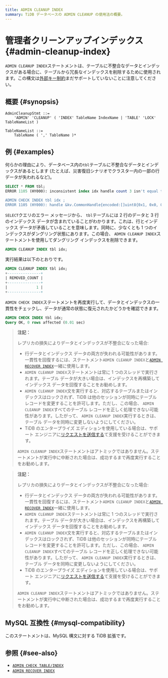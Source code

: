 ```yaml
---
title: ADMIN CLEANUP INDEX
summary: TiDB データベースの ADMIN CLEANUP の使用法の概要。
---
```


# 管理者クリーンアップインデックス {#admin-cleanup-index}

`ADMIN CLEANUP INDEX`ステートメントは、テーブルに不整合なデータとインデックスがある場合に、テーブルから冗長なインデックスを削除するために使用されます。この構文は[外部キー制約](/foreign-key.md)まだサポートしていないことに注意してください。

## 概要 {#synopsis}

```ebnf+diagram
AdminCleanupStmt ::=
    'ADMIN' 'CLEANUP' ( 'INDEX' TableName IndexName | 'TABLE' 'LOCK' TableNameList )

TableNameList ::=
    TableName ( ',' TableName )*
```

## 例 {#examples}

何らかの理由により、データベース内の`tbl`テーブルに不整合なデータとインデックスがあるとします (たとえば、災害復旧シナリオでクラスター内の一部の行データが失われるなど)。

```sql
SELECT * FROM tbl;
ERROR 1105 (HY000): inconsistent index idx handle count 3 isn't equal to value count 2

ADMIN CHECK INDEX tbl idx ;
ERROR 1105 (HY000): handle &kv.CommonHandle{encoded:[]uint8{0x1, 0x0, 0x0, 0x0, 0x0, 0x0, 0x0, 0x0, 0x0, 0xf8}, colEndOffsets:[]uint16{0xa}}, index:types.Datum{k:0x5, decimal:0x0, length:0x0, i:0, collation:"utf8mb4_bin", b:[]uint8{0x0}, x:interface {}(nil)} != record:<nil>
```

`SELECT`クエリのエラー メッセージから、 `tbl`テーブルには 2 行のデータと 3 行のインデックス データが含まれていることがわかります。これは、行とインデックス データが矛盾していることを意味します。同時に、少なくとも 1 つのインデックスがダングリング状態にあります。この場合、 `ADMIN CLEANUP INDEX`ステートメントを使用してダングリング インデックスを削除できます。

```sql
ADMIN CLEANUP INDEX tbl idx;
```

実行結果は以下のとおりです。

```sql
ADMIN CLEANUP INDEX tbl idx;
+---------------+
| REMOVED_COUNT |
+---------------+
|             1 |
+---------------+
```

`ADMIN CHECK INDEX`ステートメントを再度実行して、データとインデックスの一貫性をチェックし、データが通常の状態に復元されたかどうかを確認できます。

```sql
ADMIN CHECK INDEX tbl idx;
Query OK, 0 rows affected (0.01 sec)
```

<CustomContent platform="tidb">

> **注記：**
>
> レプリカの損失によりデータとインデックスが不整合になった場合:
>
> -   行データとインデックス データの両方が失われる可能性があります。一貫性を回復するには、ステートメント`ADMIN CLEANUP INDEX`と[`ADMIN RECOVER INDEX`](/sql-statements/sql-statement-admin-recover.md)一緒に使用します。
> -   `ADMIN CLEANUP INDEX`ステートメントは常に 1 つのスレッドで実行されます。テーブル データが大きい場合は、インデックスを再構築してインデックス データを回復することをお勧めします。
> -   `ADMIN CLEANUP INDEX`文を実行すると、対応するテーブルまたはインデックスはロックされず、TiDB は他のセッションが同時にテーブル レコードを変更することを許可します。ただし、この場合、 `ADMIN CLEANUP INDEX`すべてのテーブル レコードを正しく処理できない可能性があります。したがって、 `ADMIN CLEANUP INDEX`実行するときは、テーブル データを同時に変更しないようにしてください。
> -   TiDB のエンタープライズ エディションを使用している場合は、サポート エンジニアに[リクエストを送信する](/support.md)て支援を受けることができます。
>
> `ADMIN CLEANUP INDEX`ステートメントはアトミックではありません。ステートメントが実行中に中断された場合は、成功するまで再度実行することをお勧めします。

</CustomContent>

<CustomContent platform="tidb-cloud">

> **注記：**
>
> レプリカの損失によりデータとインデックスが不整合になった場合:
>
> -   行データとインデックス データの両方が失われる可能性があります。一貫性を回復するには、ステートメント`ADMIN CLEANUP INDEX`と[`ADMIN RECOVER INDEX`](/sql-statements/sql-statement-admin-recover.md)一緒に使用します。
> -   `ADMIN CLEANUP INDEX`ステートメントは常に 1 つのスレッドで実行されます。テーブル データが大きい場合は、インデックスを再構築してインデックス データを回復することをお勧めします。
> -   `ADMIN CLEANUP INDEX`文を実行すると、対応するテーブルまたはインデックスはロックされず、TiDB は他のセッションが同時にテーブル レコードを変更することを許可します。ただし、この場合、 `ADMIN CLEANUP INDEX`すべてのテーブル レコードを正しく処理できない可能性があります。したがって、 `ADMIN CLEANUP INDEX`実行するときは、テーブル データを同時に変更しないようにしてください。
> -   TiDB のエンタープライズ エディションを使用している場合は、サポート エンジニアに[リクエストを送信する](https://tidb.support.pingcap.com/)て支援を受けることができます。
>
> `ADMIN CLEANUP INDEX`ステートメントはアトミックではありません。ステートメントが実行中に中断された場合は、成功するまで再度実行することをお勧めします。

</CustomContent>

## MySQL 互換性 {#mysql-compatibility}

このステートメントは、MySQL 構文に対する TiDB 拡張です。

## 参照 {#see-also}

-   [`ADMIN CHECK TABLE/INDEX`](/sql-statements/sql-statement-admin-check-table-index.md)
-   [`ADMIN RECOVER INDEX`](/sql-statements/sql-statement-admin-recover.md)
